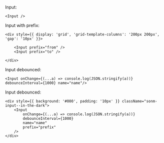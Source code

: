 Input:

    <Input />

Input with prefix:

    <div style={{ display: 'grid', 'grid-template-columns': '200px 200px', 'gap': '10px' }}>

        <Input prefix="from" />
        <Input prefix="to" />

    </div>

Input debounced:

    <Input onChange={(...a) => console.log(JSON.stringify(a))} debounceInterval={1000} name="name"/>

Input debounced:

    <div style={{ background: '#000', padding: '10px' }} className="sonm-input--in-the-dark">
        <Input
            onChange={(...a) => console.log(JSON.stringify(a))}
            debounceInterval={1000}
            name="name"
            prefix="prefix"
        />
    </div>
